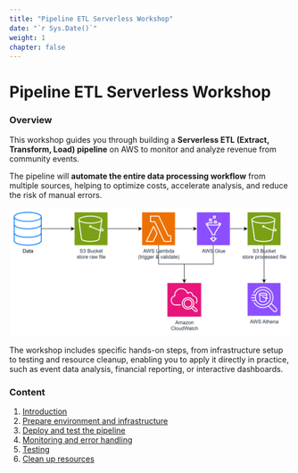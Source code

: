 ```yaml
---
title: "Pipeline ETL Serverless Workshop"
date: "`r Sys.Date()`"
weight: 1
chapter: false
---
```


# Pipeline ETL Serverless Workshop

### Overview

This workshop guides you through building a **Serverless ETL (Extract, Transform, Load) pipeline** on AWS to monitor and analyze revenue from community events.

The pipeline will **automate the entire data processing workflow** from multiple sources, helping to optimize costs, accelerate analysis, and reduce the risk of manual errors.

![alt text](image.png)

The workshop includes specific hands-on steps, from infrastructure setup to testing and resource cleanup, enabling you to apply it directly in practice, such as event data analysis, financial reporting, or interactive dashboards.

### Content

1. [Introduction](1-introduce/)
2. [Prepare environment and infrastructure](2-prerequiste/)
3. [Deploy and test the pipeline](3-deployment/)
4. [Monitoring and error handling](3-monitor-and-error-handling/)
5. [Testing](5-testing/)
6. [Clean up resources](6-cleanup/)
